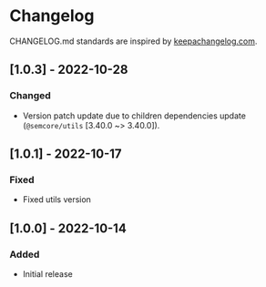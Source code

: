 # Changelog

CHANGELOG.md standards are inspired by [keepachangelog.com](https://keepachangelog.com/en/1.0.0/).

## [1.0.3] - 2022-10-28

### Changed

- Version patch update due to children dependencies update (`@semcore/utils` [3.40.0 ~> 3.40.0]).

## [1.0.1] - 2022-10-17

### Fixed

- Fixed utils version

## [1.0.0] - 2022-10-14

### Added

- Initial release
